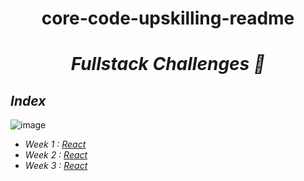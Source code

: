 <h1 align="center">core-code-upskilling-readme</h1>

*<h1 align="center">Fullstack Challenges 🚀</h1>*

## _Index_

![image](https://img.shields.io/badge/React-20232A?style=for-the-badge&logo=react&logoColor=61DAFB)
- _Week 1 : [React](Weeks/Week1.md)_
- _Week 2 : [React](Weeks/Week2.md)_
- _Week 3 : [React](Weeks/Week3.md)_
